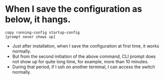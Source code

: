 # When I save the configuration as below, it hangs.

```
copy running-config startup-config
[prompt never shows up]
```

- Just after installation, when I save the configuration at first time, it works normally.
- But from the second initiation of the above command, CLI prompt does not show up for quite long time, for example, more than 10 minutes.
- During that period, if I ssh on another terminal, I can access the switch normally.
